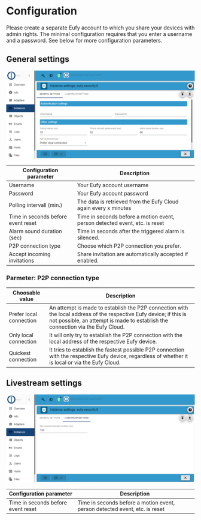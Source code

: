 # Configuration

Please create a separate Eufy account to which you share your devices with admin rights.
The minimal configuration requires that you enter a username and a password.
See below for more configuration parameters.

## General settings

  ![General configuration page](_media/en/config01.png)

  | Configuration parameter | Description |
  | - | - |
  | Username | Your Eufy account username |
  | Password | Your Eufy account password |
  | Polling intervall (min.) | The data is retrieved from the Eufy Cloud again every x minutes |
  | Time in seconds before event reset | Time in seconds before a motion event, person detected event, etc. is reset |
  | Alarm sound duration (sec) | Time in seconds after the triggered alarm is silenced. |
  | P2P connection type | Choose which P2P connection you prefer. |
  | Accept incoming invitations | Share invitation are automatically accepted if enabled. |

### Parmeter: P2P connection type

  | Choosable value | Description |
  | - | - |
  | Prefer local connection | An attempt is made to establish the P2P connection with the local address of the respective Eufy device; if this is not possible, an attempt is made to establish the connection via the Eufy Cloud. |
  | Only local connection | It will only try to establish the P2P connection with the local address of the respective Eufy device. |
  | Quickest connection | It tries to establish the fastest possible P2P connection with the respective Eufy device, regardless of whether it is local or via the Eufy Cloud. |

## Livestream settings

  ![Livestream configuration page](_media/en/config02.png)

  | Configuration parameter | Description |
  | - | - |
  | Time in seconds before event reset | Time in seconds before a motion event, person detected event, etc. is reset |
